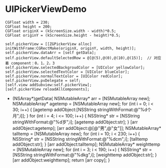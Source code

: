 # UIPickerViewDemo

    CGFloat width = 230;
    CGFloat height = 200;
    CGFloat originX = (kScreenSize.width - width)*0.5;
    CGFloat originY = (kScreenSize.height - height)*0.5;
    
    self.pickerView = [[ZGPickerView alloc] initWithFrame:CGRectMake(originX, originY, width, height)];
    self.pickerView.dataArr = [self getData];
    self.pickerView.defaultSelectedRow = @[@(5),@(0),@(10),@(15)];  // 对应着 component：0，1，2，3
    self.pickerView.selectedBackgroudColor = [UIColor yellowColor];
    self.pickerView.selectedTextColor = [UIColor blueColor];
    self.pickerView.normalTextColor = [UIColor redColor];
    self.pickerView.pvDelegate = self;
    [self.view addSubview:self.pickerView];
    [self.pickerView reloadAllComponents];
    
    
    
    
- (NSArray*)getData{
    NSMutableArray* arr = [NSMutableArray new];
    NSMutableArray* agetemp = [NSMutableArray new];
    for (int i = 0; i < 30; i++) {
        [agetemp addObject:[NSString stringWithFormat:@"%d个月",i]];
    }
    for (int i = 4; i <= 100; i++) {
        NSString* str = [NSString stringWithFormat:@"%d岁",i];
        [agetemp addObject:str];
    }
    [arr addObject:agetemp];
    [arr addObject:@[@"男",@"女"]];
    NSMutableArray* talltemp = [NSMutableArray new];
    for (int i = 10; i < 230; i++) {
        NSString* str = [NSString stringWithFormat:@"%dcm",i];
        [talltemp addObject:str];
    }
    [arr addObject:talltemp];
    NSMutableArray* weighttemp = [NSMutableArray new];
    for (int i = 3; i < 190; i++) {
        NSString* str = [NSString stringWithFormat:@"%dkg",i];
        [weighttemp addObject:str];
    }
    [arr addObject:weighttemp];
    return [arr copy];
}
